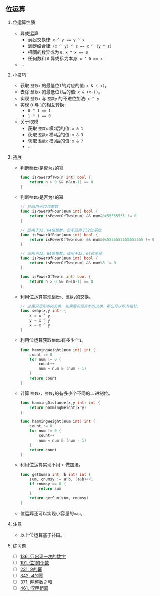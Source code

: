 
## 位运算
1. 位运算性质
    - 异或运算
        - 满足交换律: `x ^ y == y ^ x`
        - 满足结合律: `(x ^ y) ^ z == x ^ (y ^ z)`
        - 相同的数异或为 `0`: `x ^ x == 0`
        - 任何数和 `0` 异或都为本身: `x ^ 0 == x`
    - ...
    
2. 小技巧
    - 获取 `整数x` 的最低位`1`的对应的值: `x & (-x)`。
    - 去除 `整数x` 的最低位`1`后的值: `x & (x-1)`。
    - 实现 `整数x` 与 `整数y` 的不进位加法: `x ^ y`
    - 实现 `0` 与 `1`的相互转换: 
        - `0 ^ 1 == 1`
        - `1 ^ 1 == 0`
    - 关于取模
        - 获取 `整数x` 模`2`后的值: `x & 1`
        - 获取 `整数x` 模`4`后的值: `x & 3`
        - 获取 `整数x` 模`8`后的值: `x & 7`
        - ...

3. 拓展
    - 判断`整数x`是否为`2`的幂
        ```go
        func isPowerOfTwo(n int) bool {
            return n > 0 && n&(n-1) == 0
        }
        ```
    - 判断`整数x`是否为`4`的幂
        ```go
        // 只适用于32位整数
        func isPowerOfFour(num int) bool {
            return isPowerOfTwo(num) && num&0x55555555 != 0
        }
        
        // 适用于32、64位整数，但不适用于32位系统
        func isPowerOfFour(num int) bool {
            return isPowerOfTwo(num) && num&0x5555555555555555 != 0
        }
        
        // 适用于32、64位整数，适用于32、64位系统
        func isPowerOfFour(num int) bool {
            return isPowerOfTwo(num) && num%3 != 0
        }
        
        func isPowerOfTwo(n int) bool {
            return n > 0 && n&(n-1) == 0
        }
        ```
    - 利用位运算实现`整数x`、`整数y`的交换。
        ```go
        // 这里只是形参的交换，如果要实现实参的交换，那么可以传入指针。
        func swap(x,y int) {
            x = x ^ y
            y = x ^ y
            x = x ^ y
        }
        ```
    - 利用位运算获取`整数x`有多少个`1`。
        ```go
        func hammingWeight(num int) int {
            count := 0
            for num != 0 {
                count++
                num = num & (num - 1) 
            }
            return count
        }
        ```
    - 计算 `整数x`、`整数y`的有多少个不同的二进制位。
        ```go
        func hammingDistance(x,y int) int {
            return hammingWeight(x^y)
        }
        
        func hammingWeight(num int) int {
            count := 0
            for num != 0 {
                count++
                num = num & (num - 1)
            }
            return count
        }
        ```
    - 利用位运算实现不用 `+` 做加法。
        ``` go
        func getSum(a int, b int) int {
            sum, cnumsy := a^b, (a&b)<<1
            if cnumsy == 0 {
                return sum
            }
            return getSum(sum, cnumsy)
        }
        ```
    - 位运算还可以实现小容量的`map`。

4. 注意
    - 以上位运算基于补码。

5. 练习题
    - [ ] [136. 只出现一次的数字](https://leetcode-cn.com/problems/single-number/)
    - [ ] [191. 位1的个数](https://leetcode-cn.com/problems/number-of-1-bits/)
    - [ ] [231. 2的幂](https://leetcode-cn.com/problems/power-of-two/)
    - [ ] [342. 4的幂](https://leetcode-cn.com/problems/power-of-four/)
    - [ ] [371. 两整数之和](https://leetcode-cn.com/problems/sum-of-two-integers/submissions/)
    - [ ] [461. 汉明距离](https://leetcode-cn.com/problems/hamming-distance/)
